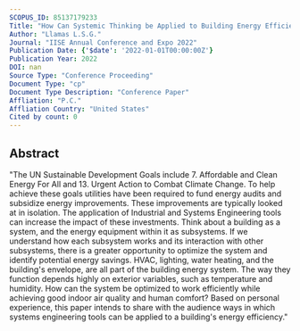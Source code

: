 ```yaml
---
SCOPUS_ID: 85137179233
Title: "How Can Systemic Thinking be Applied to Building Energy Efficiency?"
Author: "Llamas L.S.G."
Journal: "IISE Annual Conference and Expo 2022"
Publication Date: {'$date': '2022-01-01T00:00:00Z'}
Publication Year: 2022
DOI: nan
Source Type: "Conference Proceeding"
Document Type: "cp"
Document Type Description: "Conference Paper"
Affliation: "P.C."
Affliation Country: "United States"
Cited by count: 0
---
```


## Abstract
"The UN Sustainable Development Goals include 7. Affordable and Clean Energy For All and 13. Urgent Action to Combat Climate Change. To help achieve these goals utilities have been required to fund energy audits and subsidize energy improvements. These improvements are typically looked at in isolation. The application of Industrial and Systems Engineering tools can increase the impact of these investments. Think about a building as a system, and the energy equipment within it as subsystems. If we understand how each subsystem works and its interaction with other subsystems, there is a greater opportunity to optimize the system and identify potential energy savings. HVAC, lighting, water heating, and the building's envelope, are all part of the building energy system. The way they function depends highly on exterior variables, such as temperature and humidity. How can the system be optimized to work efficiently while achieving good indoor air quality and human comfort? Based on personal experience, this paper intends to share with the audience ways in which systems engineering tools can be applied to a building's energy efficiency."
